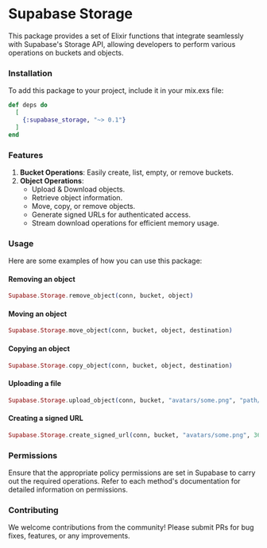# Supabase Storage

This package provides a set of Elixir functions that integrate seamlessly with Supabase's Storage API, allowing developers to perform various operations on buckets and objects.

### Installation

To add this package to your project, include it in your mix.exs file:

```elixir
def deps do
  [
    {:supabase_storage, "~> 0.1"}
  ]
end
```

### Features

1. **Bucket Operations**: Easily create, list, empty, or remove buckets.
2. **Object Operations**:
   - Upload & Download objects.
   - Retrieve object information.
   - Move, copy, or remove objects.
   - Generate signed URLs for authenticated access.
   - Stream download operations for efficient memory usage.

### Usage

Here are some examples of how you can use this package:

#### Removing an object

```elixir
Supabase.Storage.remove_object(conn, bucket, object)
```

#### Moving an object

```elixir
Supabase.Storage.move_object(conn, bucket, object, destination)
```

#### Copying an object

```elixir
Supabase.Storage.copy_object(conn, bucket, object, destination)
```

#### Uploading a file

```elixir
Supabase.Storage.upload_object(conn, bucket, "avatars/some.png", "path/to/file.png")
```

#### Creating a signed URL

```elixir
Supabase.Storage.create_signed_url(conn, bucket, "avatars/some.png", 3600)
```

### Permissions

Ensure that the appropriate policy permissions are set in Supabase to carry out the required operations. Refer to each method's documentation for detailed information on permissions.

### Contributing

We welcome contributions from the community! Please submit PRs for bug fixes, features, or any improvements.
